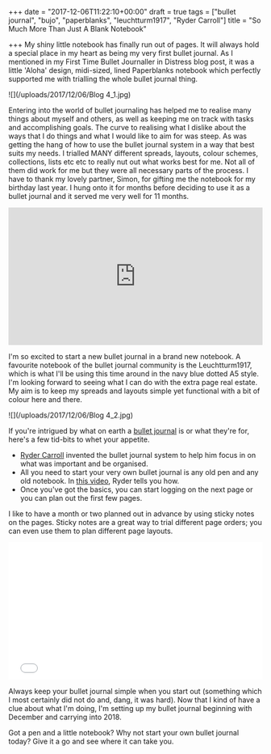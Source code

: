 +++
date = "2017-12-06T11:22:10+00:00"
draft = true
tags = ["bullet journal", "bujo", "paperblanks", "leuchtturm1917", "Ryder Carroll"]
title = "So Much More Than Just A Blank Notebook"

+++
My shiny little notebook has finally run out of pages. It will always hold a special place in my heart as being my very first bullet journal. As I mentioned in my First Time Bullet Journaller in Distress blog post, it was a little 'Aloha' design, midi-sized, lined Paperblanks notebook which perfectly supported me with trialling the whole bullet journal thing.

![](/uploads/2017/12/06/Blog 4_1.jpg)

Entering into the world of bullet journaling has helped me to realise many things about myself and others, as well as keeping me on track with tasks and accomplishing goals. The curve to realising what I dislike about the ways that I do things and what I would like to aim for was steep. As was getting the hang of how to use the bullet journal system in a way that best suits my needs. I trialled MANY different spreads, layouts, colour schemes, collections, lists etc etc to really nut out what works best for me. Not all of them did work for me but they were all necessary parts of the process. I have to thank my lovely partner, Simon, for gifting me the notebook for my birthday last year. I hung onto it for months before deciding to use it as a bullet journal and it served me very well for 11 months.

<div style='position:relative;padding-bottom:54%;max-height:350px;'><iframe src='https://gfycat.com/ifr/PointedImpassionedCaterpillar' frameborder='0' scrolling='no' width='100%' height='100%' style='position:absolute;top:0;left:0;' allowfullscreen></iframe></div>

I'm so excited to start a new bullet journal in a brand new notebook. A favourite notebook of the bullet journal community is the Leuchtturm1917, which is what I'll be using this time around in the navy blue dotted A5 style. I'm looking forward to seeing what I can do with the extra page real estate. My aim is to keep my spreads and layouts simple yet functional with a bit of colour here and there.

![](/uploads/2017/12/06/Blog 4_2.jpg)

If you're intrigued by what on earth a [bullet journal](http://bulletjournal.com/ "Bullet Journal") is or what they're for, here's a few tid-bits to whet your appetite.

* [Ryder Carroll](http://www.rydercarroll.com/ "Ryder Carroll") invented the bullet journal system to help him focus in on what was important and be organised.
* All you need to start your very own bullet journal is any old pen and any old notebook. In [this video](https://www.youtube.com/watch?v=fm15cmYU0IM "How to Bullet Journal"), Ryder tells you how.
* Once you've got the basics, you can start logging on the next page or you can plan out the first few pages.

I like to have a month or two planned out in advance by using sticky notes on the pages. Sticky notes are a great way to trial different page orders; you can even use them to plan different page layouts.

<div style='position:relative;padding-bottom:54%'><iframe src='[https://gfycat.com/ifr/GlossyHarmlessDonkey](https://gfycat.com/ifr/GlossyHarmlessDonkey "https://gfycat.com/ifr/GlossyHarmlessDonkey")' frameborder='0' scrolling='no' width='100%' height='100%' style='position:absolute;top:0;left:0' allowfullscreen></iframe></div>

Always keep your bullet journal simple when you start out (something which I most certainly did not do and, dang, it was hard). Now that I kind of have a clue about what I'm doing, I'm setting up my bullet journal beginning with December and carrying into 2018.

Got a pen and a little notebook? Why not start your own bullet journal today? Give it a go and see where it can take you.